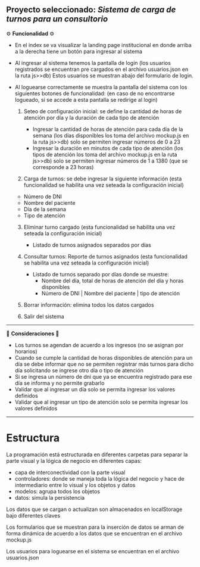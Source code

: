 ## Proyecto seleccionado: _Sistema de carga de turnos para un consultorio_

⚙️ **Funcionalidad** ⚙️

- En el index se va visualizar la landing page institucional en donde arriba a la derecha tiene un botón para ingresar al sistema

- Al ingresar al sistema tenemos la pantalla de login (los usuarios registrados se encuentran pre cargados en el archivo usuarios.json en la ruta js>>db) Estos usuarios se muestran abajo del formulario de login.

- Al loguearse correctamente se muestra la pantalla del sistema con los siguientes botones de funcionalidad: (en caso de no encontrarse logueado, si se accede a esta pantalla se redirige al login)

  1. Seteo de configuración inicial: se define la cantidad de horas de atención por día y la duración de cada tipo de atención

     - Ingresar la cantidad de horas de atención para cada día de la semana (los días disponibles los toma del archivo mockup.js en la ruta js>>db) solo se permiten ingresar números de 0 a 23
     - Ingresar la duración en minutos de cada tipo de atención (los tipos de atención los toma del archivo mockup.js en la ruta js>>db) solo se permiten ingresar números de 1 a 1380 (que se corresponde a 23 horas)

  2. Carga de turnos: se debe ingresar la siguiente información (esta funcionalidad se habilita una vez seteada la configuración inicial)

  - Número de DNI
  - Nombre del paciente
  - Día de la semana
  - Tipo de atención

  3. Eliminar turno cargado (esta funcionalidad se habilita una vez seteada la configuración inicial)

     - Listado de turnos asignados separados por días

  4. Consultar turnos: Reporte de turnos asignados (esta funcionalidad se habilita una vez seteada la configuración inicial)

     - Listado de turnos separado por días donde se muestre:
       - Nombre del día, total de horas de atención del día y horas disponibles
       - Número de DNI | Nombre del paciente | tipo de atención

  5. Borrar información: elimina todos los datos cargados

  6. Salir del sistema

---

📌 **Consideraciones** 📌

- Los turnos se agendan de acuerdo a los ingresos (no se asignan por horarios)
- Cuando se cumple la cantidad de horas disponibles de atención para un día se debe informar que no se permiten registrar más turnos para dicho día solicitando se ingrese otro día o tipo de atención
- Si se ingresa un número de dni que ya se encuentra registrado para ese día se informa y no permite grabarlo
- Validar que al ingresar un día solo se permita ingresar los valores definidos
- Validar que al ingresar un tipo de atención solo se permita ingresar los valores definidos

---

# Estructura

La programación está estructurada en diferentes carpetas para separar la parte visual y la lógica de negocio en diferentes capas:

- capa de interconectividad con la parte visual
- controladores: donde se maneja toda la lógica del negocio y hace de intermediario entre lo visual y los objetos y datos
- modelos: agrupa todos los objetos
- datos: simula la persistencia

Los datos que se cargan o actualizan son almacenados en localStorage bajo diferentes claves

Los formularios que se muestran para la inserción de datos se arman de forma dinámica de acuerdo a los datos que se encuentran en el archivo mockup.js

Los usuarios para loguearse en el sistema se encuentran en el archivo usuarios.json
